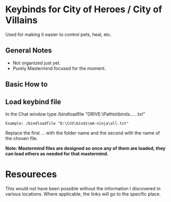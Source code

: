 # Keybinds for City of Heroes / City of Villains
Used for making it easier to control pets, heal, etc. 

## General Notes
- Not organized just yet. 
- Purely Mastermind focused for the moment.

## Basic How to

## Load keybind file
In the Chat window type /bindloadfile "DRIVE:\Pathto\binds\...\...txt"

    Example: /bindloadfile "D:\CoV\binds\mm-ninja\all.txt"

Replace the first ... with the folder name and the second with the name of the chosen file.

**Note: Mastermind files are designed so once any of them are loaded, they can load others as needed for that mastermind.**


# Resoureces
This would not have been possible without the information I discovered in various locations. Where applicable, the links will go to the specific place.

